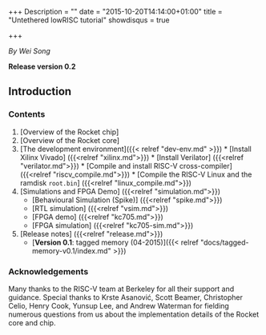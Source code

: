 +++
Description = ""
date = "2015-10-20T14:14:00+01:00"
title = "Untethered lowRISC tutorial"
showdisqus = true

+++

_By Wei Song_

**Release version 0.2**

## Introduction

### Contents

  1. [Overview of the Rocket chip]
  2. [Overview of the Rocket core]
  3. [The development environment]({{< relref "dev-env.md" >}})
    * [Install Xilinx Vivado] ({{<relref "xilinx.md">}})
    * [Install Verilator] ({{<relref "verilator.md">}})
    * [Compile and install RISC-V cross-compiler] ({{<relref "riscv_compile.md">}})
    * [Compile the RISC-V Linux and the ramdisk `root.bin`] ({{<relref "linux_compile.md">}})
  4. [Simulations and FPGA Demo] ({{<relref "simulation.md">}})
     * [Behavioural Simulation (Spike)] ({{<relref "spike.md">}})
     * [RTL simulation] ({{<relref "vsim.md">}})
     * [FPGA demo] ({{<relref "kc705.md">}})
     * [FPGA simulation] ({{<relref "kc705-sim.md">}})
  6. [Release notes] ({{<relref "release.md">}})
     * [**Version 0.1**: tagged memory (04-2015)]({{< relref "docs/tagged-memory-v0.1/index.md" >}})

### Acknowledgements

Many thanks to the RISC-V team at Berkeley for all their support and
guidance. Special thanks to
Krste Asanović,
Scott Beamer,
Christopher Celio,
Henry Cook,
Yunsup Lee,
and
Andrew Waterman
for fielding numerous questions from us about the implementation
details of the Rocket core and chip.
